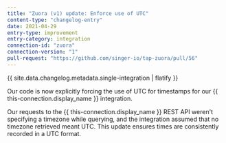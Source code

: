 ```yaml
---
title: "Zuora (v1) update: Enforce use of UTC"
content-type: "changelog-entry"
date: 2021-04-29
entry-type: improvement
entry-category: integration
connection-id: "zuora"
connection-version: "1"
pull-request: "https://github.com/singer-io/tap-zuora/pull/56"
---
```

{{ site.data.changelog.metadata.single-integration | flatify }}

Our code is now explicitly forcing the use of UTC for timestamps for our {{ this-connection.display_name }} integration.

Our requests to the {{ this-connection.display_name }} REST API weren't specifying a timezone while querying, and the integration assumed that no timezone retrieved meant UTC.  This update ensures times are consistently recorded in a UTC format.